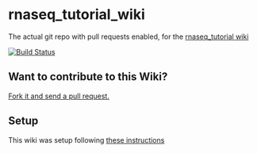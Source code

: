 # rnaseq_tutorial_wiki
The actual git repo with pull requests enabled, for the [rnaseq_tutorial wiki](https://github.com/griffithlab/rnaseq_tutorial/wiki)

[![Build Status](https://travis-ci.org/griffithlab/rnaseq_tutorial_wiki.svg?branch=master)](https://travis-ci.org/griffithlab/rnaseq_tutorial_wiki)

## Want to contribute to this Wiki?

[Fork it and send a pull request.](https://github.com/griffithlab/rnaseq_tutorial_wiki.git)

## Setup
This wiki was setup following [these instructions](http://www.growingwiththeweb.com/2016/07/enabling-pull-requests-on-github-wikis.html)